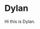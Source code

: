 <!DOCTYPE html>
<html>
<head>
<title>Welcome to my homepage!</title>
</head>
<body>

<h1>Dylan</h1>
<p>Hi this is Dylan.</p>

</body>
</html>
